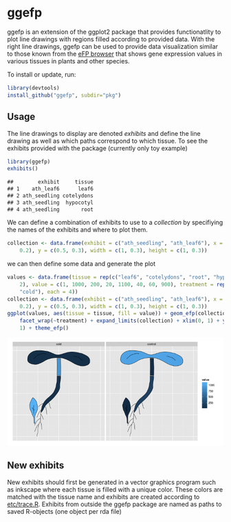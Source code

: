 ggefp
=====

ggefp is an extension of the ggplot2 package that provides
functionatlity to plot line drawings with regions filled according to
provided data. With the right line drawings, ggefp can be used to
provide data visualization similar to those known from the [eFP
browser](http://bar.utoronto.ca/efp/cgi-bin/efpWeb.cgi) that shows
gene expression values in various tissues in plants and other species.

To install or update, run:

```r
library(devtools)
install_github("ggefp", subdir="pkg")
```

Usage
-----

The line drawings to display are denoted *exhibits* and define the
line drawing as well as which paths correspond to which tissue. To see
the exhibits provided with the package (currently only toy example)

```r
library(ggefp)
exhibits()
```

```
##        exhibit     tissue
## 1    ath_leaf6      leaf6
## 2 ath_seedling cotelydons
## 3 ath_seedling  hypocotyl
## 4 ath_seedling       root
```


We can define a combination of exhibits to use to a *collection* by
specifiying the names of the exhibits and where to plot them.


```r
collection <- data.frame(exhibit = c("ath_seedling", "ath_leaf6"), x = c(0.5, 
    0.2), y = c(0.5, 0.3), width = c(1, 0.3), height = c(1, 0.3))
```


we can then define some data and generate the plot


```r
values <- data.frame(tissue = rep(c("leaf6", "cotelydons", "root", "hypocotyl"), 
    2), value = c(1, 1000, 200, 20, 1100, 40, 60, 900), treatment = rep(c("control", 
    "cold"), each = 4))
collection <- data.frame(exhibit = c("ath_seedling", "ath_leaf6"), x = c(0.5, 
    0.2), y = c(0.5, 0.3), width = c(1, 0.3), height = c(1, 0.3))
ggplot(values, aes(tissue = tissue, fill = value)) + geom_efp(collection) + 
    facet_wrap(~treatment) + expand_limits(collection) + xlim(0, 1) + ylim(0, 
    1) + theme_efp()
```

![plot of chunk small-example](figure/small-example.png) 


New exhibits
------------

New exhibits should first be generated in a vector graphics program
such as inkscape where each tissue is filled with a unique
color. These colors are matched with the tissue name and exhibits are
created according to [etc/trace.R](etc/trace.R). Exhibits from outside the ggefp
package are named as paths to saved R-objects (one object per rda
file)
